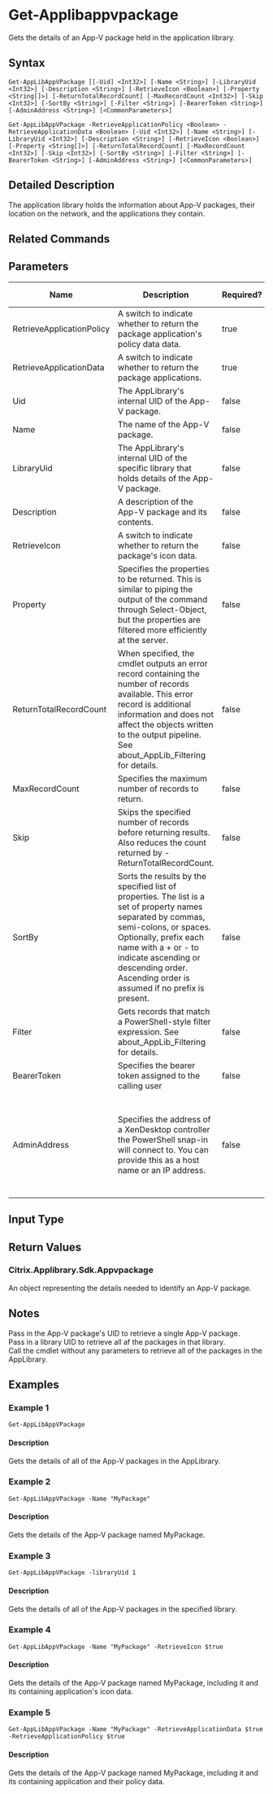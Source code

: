 ﻿
# Get-Applibappvpackage
Gets the details of an App-V package held in the application library.
## Syntax
```
Get-AppLibAppVPackage [[-Uid] <Int32>] [-Name <String>] [-LibraryUid <Int32>] [-Description <String>] [-RetrieveIcon <Boolean>] [-Property <String[]>] [-ReturnTotalRecordCount] [-MaxRecordCount <Int32>] [-Skip <Int32>] [-SortBy <String>] [-Filter <String>] [-BearerToken <String>] [-AdminAddress <String>] [<CommonParameters>]

Get-AppLibAppVPackage -RetrieveApplicationPolicy <Boolean> -RetrieveApplicationData <Boolean> [-Uid <Int32>] [-Name <String>] [-LibraryUid <Int32>] [-Description <String>] [-RetrieveIcon <Boolean>] [-Property <String[]>] [-ReturnTotalRecordCount] [-MaxRecordCount <Int32>] [-Skip <Int32>] [-SortBy <String>] [-Filter <String>] [-BearerToken <String>] [-AdminAddress <String>] [<CommonParameters>]
```
## Detailed Description
The application library holds the information about App-V packages, their location on the network, and the applications they contain.


## Related Commands

## Parameters
| Name   | Description | Required? | Pipeline Input | Default Value |
| --- | --- | --- | --- | --- |
| RetrieveApplicationPolicy | A switch to indicate whether to return the package application's policy data data. | true | true (ByValue, ByPropertyName) |  |
| RetrieveApplicationData | A switch to indicate whether to return the package applications. | true | true (ByValue, ByPropertyName) |  |
| Uid | The AppLibrary's internal UID of the App-V package. | false | true (ByPropertyName) |  |
| Name | The name of the App-V package. | false | true (ByPropertyName) |  |
| LibraryUid | The AppLibrary's internal UID of the specific library that holds details of the App-V package. | false | true (ByPropertyName) |  |
| Description | A description of the App-V package and its contents. | false | true (ByPropertyName) |  |
| RetrieveIcon | A switch to indicate whether to return the package's icon data. | false | true (ByPropertyName) |  |
| Property | Specifies the properties to be returned. This is similar to piping the output of the command through Select-Object, but the properties are filtered more efficiently at the server. | false | false |  |
| ReturnTotalRecordCount | When specified, the cmdlet outputs an error record containing the number of records available. This error record is additional information and does not affect the objects written to the output pipeline. See about\_AppLib\_Filtering for details. | false | false | False |
| MaxRecordCount | Specifies the maximum number of records to return. | false | false | 250 |
| Skip | Skips the specified number of records before returning results. Also reduces the count returned by -ReturnTotalRecordCount. | false | false | 0 |
| SortBy | Sorts the results by the specified list of properties. The list is a set of property names separated by commas, semi-colons, or spaces. Optionally, prefix each name with a + or - to indicate ascending or descending order. Ascending order is assumed if no prefix is present. | false | false | The default sort order is by name or unique identifier. |
| Filter | Gets records that match a PowerShell-style filter expression. See about\_AppLib\_Filtering for details. | false | false |  |
| BearerToken | Specifies the bearer token assigned to the calling user | false | false |  |
| AdminAddress | Specifies the address of a XenDesktop controller the PowerShell snap-in will connect to. You can provide this as a host name or an IP address. | false | false | Localhost. Once a value is provided by any cmdlet, this value becomes the default. |

## Input Type

### 

## Return Values

### Citrix.Applibrary.Sdk.Appvpackage
An object representing the details needed to identify an App-V package.
## Notes
Pass in the App-V package's UID to retrieve a single App-V package.<br>    Pass in a library UID to retrieve all af the packages in that library.<br>    Call the cmdlet without any parameters to retrieve all of the packages in the AppLibrary.
## Examples

### Example 1
```
Get-AppLibAppVPackage
```
#### Description
Gets the details of all of the App-V packages in the AppLibrary.
### Example 2
```
Get-AppLibAppVPackage -Name "MyPackage"
```
#### Description
Gets the details of the App-V package named MyPackage.
### Example 3
```
Get-AppLibAppVPackage -libraryUid 1
```
#### Description
Gets the details of all of the App-V packages in the specified library.
### Example 4
```
Get-AppLibAppVPackage -Name "MyPackage" -RetrieveIcon $true
```
#### Description
Gets the details of the App-V package named MyPackage, including it and its containing application's icon data.
### Example 5
```
Get-AppLibAppVPackage -Name "MyPackage" -RetrieveApplicationData $true -RetrieveApplicationPolicy $true
```
#### Description
Gets the details of the App-V package named MyPackage, including it and its containing application and their policy data.
